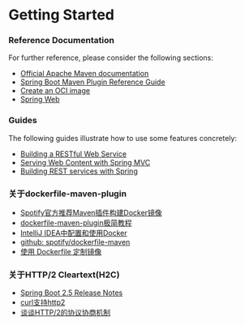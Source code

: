 # Getting Started

### Reference Documentation

For further reference, please consider the following sections:

* [Official Apache Maven documentation](https://maven.apache.org/guides/index.html)
* [Spring Boot Maven Plugin Reference Guide](https://docs.spring.io/spring-boot/docs/2.5.3/maven-plugin/reference/html/)
* [Create an OCI image](https://docs.spring.io/spring-boot/docs/2.5.3/maven-plugin/reference/html/#build-image)
* [Spring Web](https://docs.spring.io/spring-boot/docs/2.5.3/reference/htmlsingle/#boot-features-developing-web-applications)

### Guides

The following guides illustrate how to use some features concretely:

* [Building a RESTful Web Service](https://spring.io/guides/gs/rest-service/)
* [Serving Web Content with Spring MVC](https://spring.io/guides/gs/serving-web-content/)
* [Building REST services with Spring](https://spring.io/guides/tutorials/bookmarks/)

### 关于dockerfile-maven-plugin

* [Spotify官方推荐Maven插件构建Docker镜像](https://zhuanlan.zhihu.com/p/90122357)
* [dockerfile-maven-plugin极简教程](https://www.cnblogs.com/Naylor/p/13803532.html)
* [IntelliJ IDEA中配置和使用Docker](https://www.thisfaner.com/p/configure-docker-in-intellij-idea/)
* [github: spotify/dockerfile-maven](https://github.com/spotify/dockerfile-maven)
* [使用 Dockerfile 定制镜像](https://yeasy.gitbook.io/docker_practice/image/build)

### 关于HTTP/2 Cleartext(H2C) 

* [Spring Boot 2.5 Release Notes](https://github.com/spring-projects/spring-boot/wiki/Spring-Boot-2.5-Release-Notes#http2-over-tcp-h2c)
* [curl支持http2](https://www.cnblogs.com/brookin/p/10713166.html)
* [谈谈HTTP/2的协议协商机制](https://imququ.com/post/protocol-negotiation-in-http2.html)